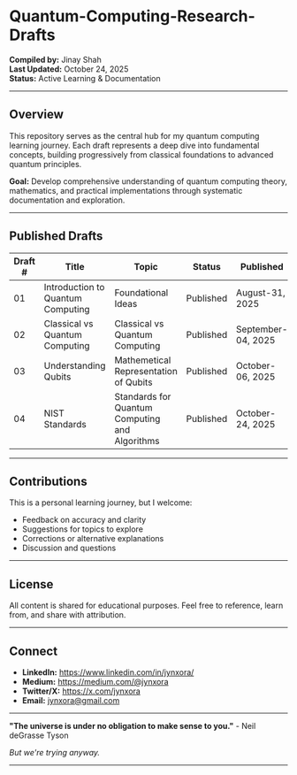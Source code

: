 # Quantum-Computing-Research-Drafts

**Compiled by:** Jinay Shah  
**Last Updated:** October 24, 2025  
**Status:** Active Learning & Documentation

---

## Overview

This repository serves as the central hub for my quantum computing learning journey. 
Each draft represents a deep dive into fundamental concepts, building progressively from classical foundations to advanced quantum principles.

**Goal:** Develop comprehensive understanding of quantum computing theory, mathematics, and practical implementations through systematic documentation and exploration.

---

## Published Drafts

| Draft # | Title | Topic | Status | Published | Repository Link |
|---------|-------|-------|--------|-----------|----------------|
| 01 | Introduction to Quantum Computing | Foundational Ideas | Published | August-31, 2025 | [READ](https://github.com/jynxora/Quantum-Computing-Foundation-Draft-01/blob/main/QuantumComputingQuantumMechanicsFoundations.pdf) |
| 02 | Classical vs Quantum Computing | Classical vs Quantum Computing | Published | September-04, 2025 | [READ](https://github.com/jynxora/Quantum-Computing-Draft-02/blob/main/ClassicalvsQuantumComputingStructured_Guide.pdf) |
| 03 | Understanding Qubits | Mathemetical Representation of Qubits | Published | October-06, 2025 | [READ](https://github.com/jynxora/Quantum-Computing-Draft-03-Understanding-Qubit/blob/main/Draft03-UnderstandingQubits.pdf) |
| 04 | NIST Standards | Standards for Quantum Computing and Algorithms | Published | October-24, 2025 | [READ](https://github.com/jynxora/Quantum-Computing-Draft-04-NIST-Standards/blob/main/Draft04-NISTQuantumStandards.pdf) |

---

## Contributions

This is a personal learning journey, but I welcome:
- Feedback on accuracy and clarity
- Suggestions for topics to explore
- Corrections or alternative explanations
- Discussion and questions

---

## License

All content is shared for educational purposes. Feel free to reference, learn from, and share with attribution.

---

## Connect

- **LinkedIn:** https://www.linkedin.com/in/jynxora/
- **Medium:** https://medium.com/@jynxora
- **Twitter/X:** https://x.com/jynxora
- **Email:** jynxora@gmail.com

---

**"The universe is under no obligation to make sense to you."** - Neil deGrasse Tyson

*But we're trying anyway.*

---
